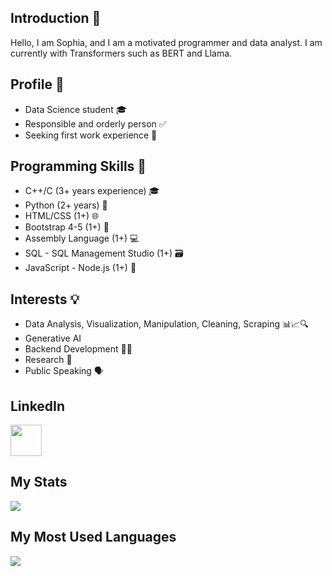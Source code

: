 
## Introduction 👋

Hello, I am Sophia, and I am a motivated programmer and data analyst. I am currently with Transformers such as BERT and Llama.


## Profile 🌟

- Data Science student 🎓
- Responsible and orderly person ✅
- Seeking first work experience 💼


## Programming Skills 🚀

- C++/C (3+ years experience) 🎓
- Python (2+ years) 🐍
- HTML/CSS (1+) 🌐
- Bootstrap 4-5 (1+) 🎨
- Assembly Language (1+) 💻
- SQL - SQL Management Studio (1+) 🗃️
- JavaScript - Node.js (1+) 🌟

## Interests 💡

- Data Analysis, Visualization, Manipulation, Cleaning, Scraping 📊📈🔍
- Generative AI
- Backend Development 👨‍💻
- Research 🔬
- Public Speaking 🗣️

## LinkedIn
<a href="https://www.linkedin.com/in/sophiarazzaq/">
    <img height="50" src="https://cdn2.iconfinder.com/data/icons/social-icon-3/512/social_style_3_in-306.png"/>
</a>


## My Stats
<img src="https://github-readme-streak-stats.herokuapp.com/?user=SophiaRazzaq&theme=dark"/>

## My Most Used Languages

<img src="https://github-readme-stats.vercel.app/api/top-langs?username=SophiaRazzaq&theme=dark"/>
  

